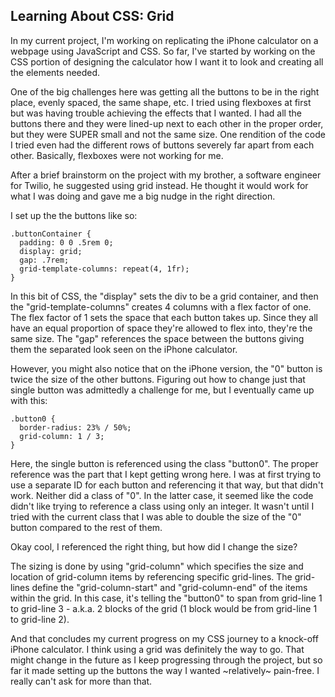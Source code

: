 ## Learning About CSS: Grid

In my current project, I'm working on replicating the iPhone calculator on a webpage using JavaScript and CSS. So far, I've started by working on the CSS portion of designing the calculator how I want it to look and creating all the elements needed. 

One of the big challenges here was getting all the buttons to be in the right place, evenly spaced, the same shape, etc. I tried using flexboxes at first but was having trouble achieving the effects that I wanted. I had all the buttons there and they were lined-up next to each other in the proper order, but they were SUPER small and not the same size. One rendition of the code I tried even had the different rows of buttons severely far apart from each other. Basically, flexboxes were not working for me.

After a brief brainstorm on the project with my brother, a software engineer for Twilio, he suggested using grid instead. He thought it would work for what I was doing and gave me a big nudge in the right direction. 

I set up the the buttons like so:

    .buttonContainer {
      padding: 0 0 .5rem 0;
      display: grid;
      gap: .7rem;
      grid-template-columns: repeat(4, 1fr);
    }
    
In this bit of CSS, the "display" sets the div to be a grid container, and then the "grid-template-columns" creates 4 columns with a flex factor of one. The flex factor of 1 sets the space that each button takes up. Since they all have an equal proportion of space they're allowed to flex into, they're the same size. The "gap" references the space between the buttons giving them the separated look seen on the iPhone calculator.

However, you might also notice that on the iPhone version, the "0" button is twice the size of the other buttons. Figuring out how to change just that single button was admittedly a challenge for me, but I eventually came up with this:

    .button0 {
      border-radius: 23% / 50%;
      grid-column: 1 / 3;
    }
    
Here, the single button is referenced using the class "button0". The proper reference was the part that I kept getting wrong here. I was at first trying to use a separate ID for each button and referencing it that way, but that didn't work. Neither did a class of "0". In the latter case, it seemed like the code didn't like trying to reference a class using only an integer. It wasn't until I tried with the current class that I was able to double the size of the "0" button compared to the rest of them. 

Okay cool, I referenced the right thing, but how did I change the size? 

The sizing is done by using "grid-column" which specifies the size and location of grid-column items by referencing specific grid-lines. The grid-lines define the "grid-column-start" and "grid-column-end" of the items within the grid. In this case, it's telling the "button0" to span from grid-line 1 to grid-line 3 - a.k.a. 2 blocks of the grid (1 block would be from grid-line 1 to grid-line 2).

And that concludes my current progress on my CSS journey to a knock-off iPhone calculator. I think using a grid was definitely the way to go. That might change in the future as I keep progressing through the project, but so far it made setting up the buttons the way I wanted ~relatively~ pain-free. I really can't ask for more than that.
